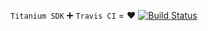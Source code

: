`Titanium SDK` :heavy_plus_sign: `Travis CI` = :heart:
[![Build Status][build-badge]][build-page]

[build-page]: https://travis-ci.org/yuchi/ti-travis-experiments
[build-badge]: http://img.shields.io/travis/yuchi/ti-travis-experiments.svg?style=flat-square
